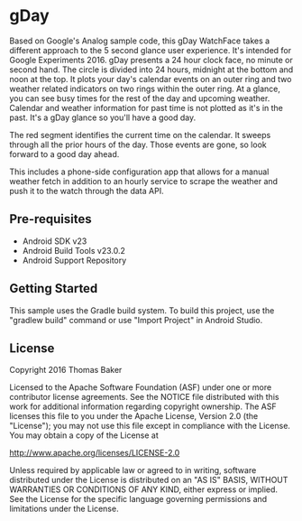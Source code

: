 gDay
====

Based on Google's Analog sample code, this gDay WatchFace takes a different approach to the
5 second glance user experience. It's intended for Google Experiments 2016.
gDay presents a 24 hour clock face, no minute or second hand. The circle is divided into 24 hours,
midnight at the bottom and noon at the top. It plots your day's calendar
events on an outer ring and two weather related indicators on two rings within the outer ring.
At a glance, you can see busy times for the rest of the day and upcoming weather. Calendar
and weather information for past time is not plotted as it's in the past.
It's a gDay glance so you'll have a good day.

The red segment identifies the current time on the calendar. It sweeps through all the prior hours of the day. Those events are gone, so look forward to a good day ahead.

This includes a phone-side configuration app that allows for a manual weather fetch in
addition to an hourly service to scrape the weather and push it to the watch through the
data API.

Pre-requisites
--------------

- Android SDK v23
- Android Build Tools v23.0.2
- Android Support Repository

Getting Started
---------------
This sample uses the Gradle build system. To build this project, use the
"gradlew build" command or use "Import Project" in Android Studio.

License
-------

Copyright 2016 Thomas Baker

Licensed to the Apache Software Foundation (ASF) under one or more contributor
license agreements.  See the NOTICE file distributed with this work for
additional information regarding copyright ownership.  The ASF licenses this
file to you under the Apache License, Version 2.0 (the "License"); you may not
use this file except in compliance with the License.  You may obtain a copy of
the License at

http://www.apache.org/licenses/LICENSE-2.0

Unless required by applicable law or agreed to in writing, software
distributed under the License is distributed on an "AS IS" BASIS, WITHOUT
WARRANTIES OR CONDITIONS OF ANY KIND, either express or implied.  See the
License for the specific language governing permissions and limitations under
the License.
